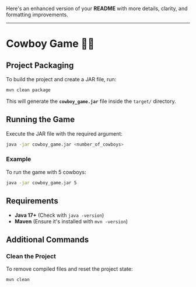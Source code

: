 Here's an enhanced version of your **README** with more details, clarity, and formatting improvements.

---

# **Cowboy Game** 🤠🎯

## **Project Packaging**
To build the project and create a JAR file, run:

```sh
mvn clean package
```

This will generate the **`cowboy_game.jar`** file inside the `target/` directory.

## **Running the Game**
Execute the JAR file with the required argument:

```sh
java -jar cowboy_game.jar <number_of_cowboys>
```

### **Example**
To run the game with 5 cowboys:

```sh
java -jar cowboy_game.jar 5
```

## **Requirements**
- **Java 17+** (Check with `java -version`)
- **Maven** (Ensure it's installed with `mvn -version`)

## **Additional Commands**


### **Clean the Project**
To remove compiled files and reset the project state:
```sh
mvn clean
```